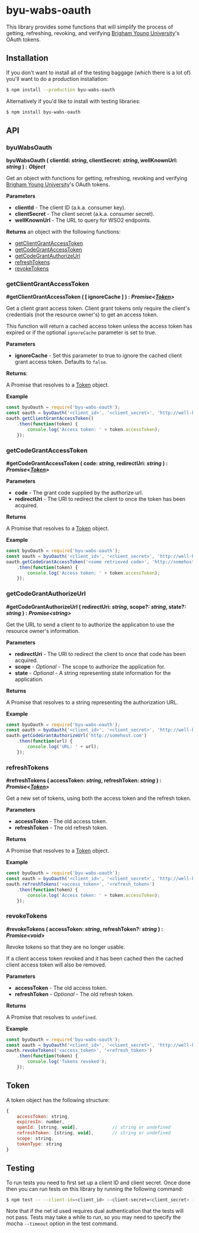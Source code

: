 # byu-wabs-oauth

This library provides some functions that will simplify the process of getting, refreshing, revoking, and verifying [Brigham Young University](http://www.byu.edu)'s OAuth tokens.

## Installation

If you don't want to install all of the testing baggage (which there is a lot of) you'll want to do a production installation:

```sh
$ npm install --production byu-wabs-oauth
```

Alternatively if you'd like to install with testing libraries:

```sh
$ npm install byu-wabs-oauth
```

## API

### byuWabsOauth

**byuWabsOauth ( clientId: *string*, clientSecret: *string*, wellKnownUrl: *string* ) :** ***Object***

Get an object with functions for getting, refreshing, revoking and verifying [Brigham Young University](http://www.byu.edu)'s OAuth tokens.

**Parameters**

* **clientId** - The client ID (a.k.a. consumer key).
* **clientSecret** - The client secret (a.k.a. consumer secret).
* **wellKnownUrl** - The URL to query for WSO2 endpoints.

**Returns** an object with the following functions:

* [getClientGrantAccessToken](#getclientgrantaccesstoken)
* [getCodeGrantAccessToken](#getcodegrantaccesstoken)
* [getCodeGrantAuthorizeUrl](#getcodegrantauthorizeurl)
* [refreshTokens](#refreshtokens)
* [revokeTokens](#revoketokens)

### getClientGrantAccessToken

**#getClientGrantAccessToken ( [ ignoreCache ] ) :** ***Promise\<[Token](#token)\>***

Get a client grant access token. Client grant tokens only require the client's credentials (not the resource owner's) to get an access token.

This function will return a cached access token unless the access token has expired or if the optional `ignoreCache` parameter is set to true.

**Parameters**

* **ignoreCache** - Set this parameter to true to ignore the cached client grant access token. Defaults to `false`.

**Returns**:

A Promise that resolves to a [Token](#token) object.

**Example**

```js
const byuOauth = require('byu-wabs-oauth');
const oauth = byuOauth('<client_id>', '<client_secret>', 'http://well-known-url.com');
oauth.getClientGrantAccessToken()
    .then(function(token) {
        console.log('Access token: ' + token.accessToken);
    });
```

### getCodeGrantAccessToken

**#getCodeGrantAccessToken ( code: *string*, redirectUri: *string* ) :** ***Promise\<[Token](#token)\>***

**Parameters**

* **code** - The grant code supplied by the authorize url.
* **redirectUri** - The URI to redirect the client to once the token has been acquired.

**Returns**

A Promise that resolves to a [Token](#token) object.

**Example**

```js
const byuOauth = require('byu-wabs-oauth');
const oauth = byuOauth('<client_id>', '<client_secret>', 'http://well-known-url.com');
oauth.getCodeGrantAccessToken('<some retrieved code>', 'http://somehost.com')
    .then(function(token) {
        console.log('Access token: ' + token.accessToken);
    });
```

### getCodeGrantAuthorizeUrl

**#getCodeGrantAuthorizeUrl ( redirectUri: *string*, scope?: *string*, state?: *string* ) :** ***Promise\<string\>***

Get the URL to send a client to to authorize the application to use the resource owner's information.

**Parameters**

* **redirectUri** - The URI to redirect the client to once that code has been acquired.
* **scope** - *Optional* - The scope to authorize the application for.
* **state** - *Optional* - A string representing state information for the application.

**Returns**

A Promise that resolves to a string representing the authorization URL.

**Example**

```js
const byuOauth = require('byu-wabs-oauth');
const oauth = byuOauth('<client_id>', '<client_secret>', 'http://well-known-url.com');
oauth.getCodeGrantAuthorizeUrl('http://somehost.com')
    .then(function(url) {
        console.log('URL: ' + url);
    });
```

### refreshTokens

**#refreshTokens ( accessToken: *string*, refreshToken: *string* ) :** ***Promise\<[Token](#token)\>***

Get a new set of tokens, using both the access token and the refresh token.

**Parameters**

* **accessToken** - The old access token.
* **refreshToken** - The old refresh token.

**Returns**

A Promise that resolves to a [Token](#token) object.

**Example**

```js
const byuOauth = require('byu-wabs-oauth');
const oauth = byuOauth('<client_id>', '<client_secret>', 'http://well-known-url.com');
oauth.refreshTokens('<access_token>', '<refresh_token>')
    .then(function(token) {
        console.log('Access token: ' + token.accessToken);
    });
```

### revokeTokens

**#revokeTokens ( accessToken: *string*, refreshToken?: *string* ) :** ***Promise\<void\>***

Revoke tokens so that they are no longer usable.

If a client access token revoked and it has been cached then the cached client access token will also be removed.

**Parameters**

* **accessToken** - The old access token.
* **refreshToken** - *Optional* - The old refresh token.

**Returns**

A Promise that resolves to `undefined`.

**Example**

```js
const byuOauth = require('byu-wabs-oauth');
const oauth = byuOauth('<client_id>', '<client_secret>', 'http://well-known-url.com');
oauth.revokeTokens('<access_token>', '<refresh_token>')
    .then(function(token) {
        console.log('Tokens revoked');
    });
```

## Token

A token object has the following structure:

```js
{
    accessToken: string,
    expiresIn: number,
    openId: [string, void],             // string or undefined
    refreshToken: [string, void],       // string or undefined
    scope: string,
    tokenType: string
}
```

## Testing

To run tests you need to first set up a client ID and client secret. Once done then you can run tests on this library by running the following command:

```sh
$ npm test -- --client-id=<client_id> --client-secret=<client_secret> --well-known-url=<well_known_url> --redirect-uri=<redirect_uri> --net-id=<net_id> --password=<password>
```

Note that if the net id used requires dual authentication that the tests will not pass.
Tests may take a while to run, so you may need to specify the mocha `--timeout` option in the test command.